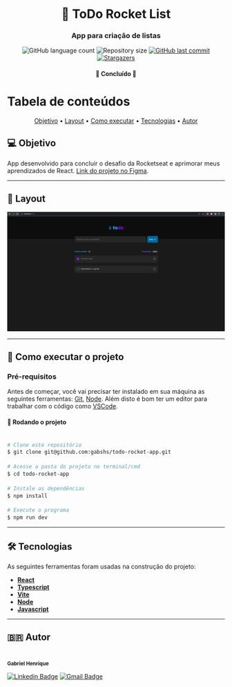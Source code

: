 <h1 align="center">
     🚀 ToDo Rocket List
</h1>

<h3 align="center">
    App para criação de listas
</h3>

<p align="center">
  <img alt="GitHub language count" src="https://img.shields.io/github/languages/count/gabshs/todo-rocket-app">

  <img alt="Repository size" src="https://img.shields.io/github/repo-size/gabshs/todo-rocket-app">
  
  <a href="https://github.com/gabshs/todo-rocket-app/commits/main">
    <img alt="GitHub last commit" src="https://img.shields.io/github/last-commit/gabshs/todo-rocket-app">
  </a>
    
   <a href="https://github.com/gabshs/todo-rocket-app/stargazers">
    <img alt="Stargazers" src="https://img.shields.io/github/stars/gabshs/todo-rocket-app?style=social">
  </a>
</p>

<h4 align="center">
	🚧   Concluído  🚧
</h4>

# Tabela de conteúdos

<p align="center">  <a href="#objetivo">Objetivo</a> • <a href="#layout">Layout</a> • <a href="#how-to">Como executar</a> • <a href="#tecnologias">Tecnologias</a>  • <a href="#autor">Autor</a>  </p>

## 💻 Objetivo

App desenvolvido para concluir o desafio da Rocketseat e aprimorar meus aprendizados de React. <a href="https://www.figma.com/file/0n0zDN7zbzhRbaEO74Xesx/ToDo-List/duplicate">Link do projeto no Figma</a>.

---

## 🎨 Layout

<p align="center">
  <img alt="Tela do todo app" title="#todoApp" src="./prints/todo-screen.png" width="800px">
</p>

---

## 🚀 Como executar o projeto

### Pré-requisitos

Antes de começar, você vai precisar ter instalado em sua máquina as seguintes ferramentas:
[Git](https://git-scm.com), [Node](https://nodejs.org/).
Além disto é bom ter um editor para trabalhar com o código como [VSCode](https://code.visualstudio.com/).

#### 🎲 Rodando o projeto

```bash

# Clone este repositório
$ git clone git@github.com:gabshs/todo-rocket-app.git

# Acesse a pasta do projeto no terminal/cmd
$ cd todo-rocket-app

# Instale as dependências
$ npm install

# Execute o programa
$ npm run dev

```

---

## 🛠 Tecnologias

As seguintes ferramentas foram usadas na construção do projeto:

- **[React](https://pt-br.reactjs.org/)**
- **[Typescript](https://www.typescriptlang.org/)**
- **[Vite](https://vitejs.dev/)**
- **[Node](https://nodejs.org/)**
- **[Javascript](https://developer.mozilla.org/pt-BR/docs/Web/JavaScript/)**

---

## 🇧🇷 Autor

 <img style="border-radius: 50%;" src="https://avatars.githubusercontent.com/u/74117627?v=4" width="100px;" alt=""/>
 <br />
 <sub><b>Gabriel Henrique</b></sub>
 <br />

[![Linkedin Badge](https://img.shields.io/badge/-Gabriel-blue?style=flat-square&logo=Linkedin&logoColor=white&link=https://www.linkedin.com/in/tgmarinho/)](https://www.linkedin.com/in/gabriel-henrique-412111197/)
[![Gmail Badge](https://img.shields.io/badge/-gabriel.hqs03@gmail.com-c14438?style=flat-square&logo=Gmail&logoColor=white&link=mailto:tgmarinho@gmail.com)](mailto:gabriel.hqs03@gmail.com)
